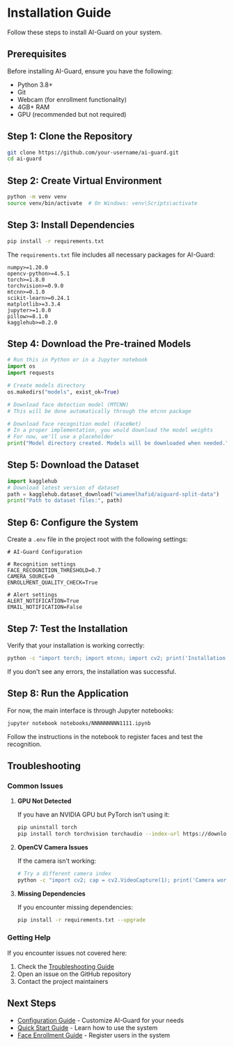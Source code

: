 # Installation Guide

Follow these steps to install AI-Guard on your system.

## Prerequisites

Before installing AI-Guard, ensure you have the following:

- Python 3.8+
- Git
- Webcam (for enrollment functionality)
- 4GB+ RAM
- GPU (recommended but not required)

## Step 1: Clone the Repository

```bash
git clone https://github.com/your-username/ai-guard.git
cd ai-guard
```

## Step 2: Create Virtual Environment

```bash
python -m venv venv
source venv/bin/activate  # On Windows: venv\Scripts\activate
```

## Step 3: Install Dependencies

```bash
pip install -r requirements.txt
```

The `requirements.txt` file includes all necessary packages for AI-Guard:

```
numpy>=1.20.0
opencv-python>=4.5.1
torch>=1.8.0
torchvision>=0.9.0
mtcnn>=0.1.0
scikit-learn>=0.24.1
matplotlib>=3.3.4
jupyter>=1.0.0
pillow>=8.1.0
kagglehub>=0.2.0
```

## Step 4: Download the Pre-trained Models

```python
# Run this in Python or in a Jupyter notebook
import os
import requests

# Create models directory
os.makedirs("models", exist_ok=True)

# Download face detection model (MTCNN)
# This will be done automatically through the mtcnn package

# Download face recognition model (FaceNet)
# In a proper implementation, you would download the model weights
# For now, we'll use a placeholder
print("Model directory created. Models will be downloaded when needed.")
```

## Step 5: Download the Dataset

```python
import kagglehub
# Download latest version of dataset
path = kagglehub.dataset_download("wiameelhafid/aiguard-split-data")
print("Path to dataset files:", path)
```

## Step 6: Configure the System

Create a `.env` file in the project root with the following settings:

```
# AI-Guard Configuration

# Recognition settings
FACE_RECOGNITION_THRESHOLD=0.7
CAMERA_SOURCE=0
ENROLLMENT_QUALITY_CHECK=True

# Alert settings
ALERT_NOTIFICATION=True
EMAIL_NOTIFICATION=False
```

## Step 7: Test the Installation

Verify that your installation is working correctly:

```bash
python -c "import torch; import mtcnn; import cv2; print('Installation successful!')"
```

If you don't see any errors, the installation was successful.

## Step 8: Run the Application

For now, the main interface is through Jupyter notebooks:

```bash
jupyter notebook notebooks/NNNNNNNNN1111.ipynb
```

Follow the instructions in the notebook to register faces and test the recognition.

## Troubleshooting

### Common Issues

1. **GPU Not Detected**

   If you have an NVIDIA GPU but PyTorch isn't using it:

   ```bash
   pip uninstall torch
   pip install torch torchvision torchaudio --index-url https://download.pytorch.org/whl/cu118
   ```

2. **OpenCV Camera Issues**

   If the camera isn't working:

   ```bash
   # Try a different camera index
   python -c "import cv2; cap = cv2.VideoCapture(1); print('Camera works!' if cap.isOpened() else 'Camera failed')"
   ```

3. **Missing Dependencies**

   If you encounter missing dependencies:

   ```bash
   pip install -r requirements.txt --upgrade
   ```

### Getting Help

If you encounter issues not covered here:

1. Check the [Troubleshooting Guide](../user-guide/troubleshooting.md)
2. Open an issue on the GitHub repository
3. Contact the project maintainers

## Next Steps

- [Configuration Guide](configuration.md) - Customize AI-Guard for your needs
- [Quick Start Guide](quick-start.md) - Learn how to use the system
- [Face Enrollment Guide](../user-guide/enrollment.md) - Register users in the system